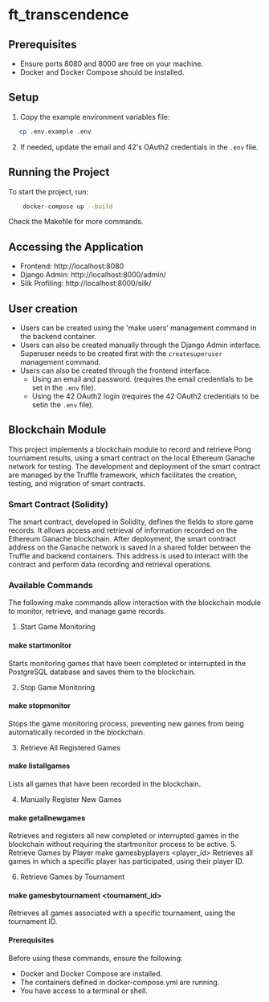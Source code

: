 # ft_transcendence

## Prerequisites

- Ensure ports 8080 and 8000 are free on your machine.
- Docker and Docker Compose should be installed.

## Setup

1. Copy the example environment variables file:
```sh
   cp .env.example .env
```
2. If needed, update the email and 42's OAuth2 credentials in the `.env` file.


## Running the Project
To start the project, run:

```sh
	docker-compose up --build
```
Check the Makefile for more commands.

## Accessing the Application

- Frontend: http://localhost:8080
- Django Admin: http://localhost:8000/admin/
- Silk Profiling: http://localhost:8000/silk/

## User creation

- Users can be created using the 'make users' management command in the backend container.
- Users can also be created manually through the Django Admin interface. Superuser needs to be created first with the `createsuperuser` management command.
- Users can also be created through the frontend interface.
	- Using an email and password. (requires the email credentials to be set in the `.env` file).
	- Using the 42 OAuth2 login (requires the 42 OAuth2 credentials to be setin the `.env` file).

## Blockchain Module
This project implements a blockchain module to record and retrieve Pong tournament results, using a smart contract on the local Ethereum Ganache network for testing. The development and deployment of the smart contract are managed by the Truffle framework, which facilitates the creation, testing, and migration of smart contracts.

### Smart Contract (Solidity)
The smart contract, developed in Solidity, defines the fields to store game records.
It allows access and retrieval of information recorded on the Ethereum Ganache blockchain.
After deployment, the smart contract address on the Ganache network is saved in a shared folder between the Truffle and backend containers.
This address is used to interact with the contract and perform data recording and retrieval operations.

### Available Commands
The following make commands allow interaction with the blockchain module to monitor, retrieve, and manage game records.

1. Start Game Monitoring
#### make startmonitor
Starts monitoring games that have been completed or interrupted in the PostgreSQL database and saves them to the blockchain.

2. Stop Game Monitoring
#### make stopmonitor
Stops the game monitoring process, preventing new games from being automatically recorded in the blockchain.

3. Retrieve All Registered Games
#### make listallgames
Lists all games that have been recorded in the blockchain.

4. Manually Register New Games
#### make getallnewgames
Retrieves and registers all new completed or interrupted games in the blockchain without requiring the startmonitor process to be active.
5. Retrieve Games by Player
make gamesbyplayers <player_id>
Retrieves all games in which a specific player has participated, using their player ID.

6. Retrieve Games by Tournament

#### make gamesbytournament <tournament_id>
Retrieves all games associated with a specific tournament, using the tournament ID.

#### Prerequisites
Before using these commands, ensure the following:
* Docker and Docker Compose are installed.
* The containers defined in docker-compose.yml are running.
* You have access to a terminal or shell.